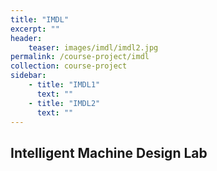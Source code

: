 ```yaml
---
title: "IMDL"
excerpt: ""
header:
    teaser: images/imdl/imdl2.jpg
permalink: /course-project/imdl
collection: course-project
sidebar:
    - title: "IMDL1"
      text: ""
    - title: "IMDL2"
      text: ""
---
```

## Intelligent Machine Design Lab